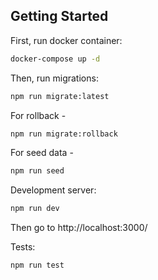 ## Getting Started

First, run docker container:

```bash
docker-compose up -d
```

Then, run migrations:

```bash
npm run migrate:latest
```

For rollback -

```bash
npm run migrate:rollback
```

For seed data -

```bash
npm run seed
```

Development server:

```bash
npm run dev
```

Then go to http://localhost:3000/

Tests:

```bash
npm run test
```
